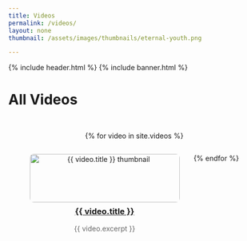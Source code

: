 ```yaml
---
title: Videos
permalink: /videos/
layout: none
thumbnail: /assets/images/thumbnails/eternal-youth.png

---
```


{% include header.html %}
{% include banner.html %}

# All Videos

<div style="display: flex; flex-wrap: wrap; justify-content: center; gap: 2em; padding: 2em 0;">
  {% for video in site.videos %}
    <div style="width: 300px; text-align: center;">
      <a href="{{ video.url }}">
        <img src="{{ video.thumbnail }}" alt="{{ video.title }} thumbnail" style="width: 100%; height: auto; border-radius: 8px;" />
      </a>
      <h3 style="margin-top: 0.5em;"><a href="{{ video.url }}">{{ video.title }}</a></h3>
      <p style="color: #666;">{{ video.excerpt }}</p>
    </div>
  {% endfor %}
</div>

